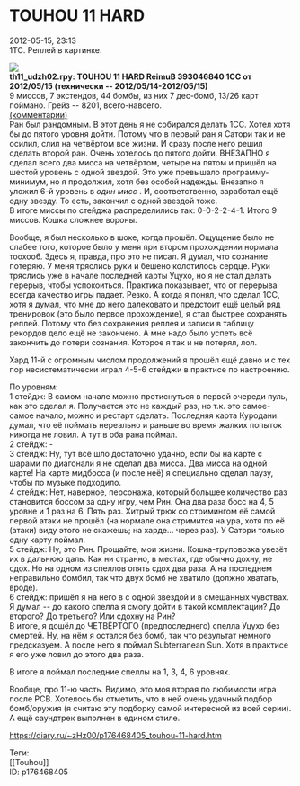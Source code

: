 TOUHOU 11 HARD
===============

   
 2012-05-15, 23:13   
  1TC. Реплей в картинке.   
   
   [![](https://a.radikal.ru/a11/2201/f1/edb75e6a9a04.png)](https://www.pixiv.net/member_illust.php?mode=medium&illust_id=26849021)     
  **th11\_udzh02.rpy: TOUHOU 11 HARD ReimuB 393046840 1CC от 2012/05/15 (технически -- 2012/05/14-2012/05/15)**    
 9 миссов, 7 экстендов, 44 бомбы, из них 7 дес-бомб, 13/26 карт поймано. Грейз -- 8201, всего-навсего.   
  [(комментарии)](https://zHz00.diary.ru/p176468405.htm?index=1#linkmore176468405m1)      
 Ран был рандомным. В этот день я не собирался делать 1CC. Хотел хотя бы до пятого уровня дойти. Потому что в первый ран я Сатори так и не осилил, слил на четвёртом все жизни. И сразу после него решил сделать второй ран. Очень хотелось до пятого дойти. ВНЕЗАПНО я сделал всего два мисса на четвёртом, четыре на пятом и пришёл на шестой уровень с одной звездой. Это уже превышало программу-минимум, но я продолжил, хотя без особой надежды. Внезапно я уложил 6-й уровень в  *один мисс*  . И, соответственно, заработал ещё одну звезду. То есть, закончил с одной звездой тоже.   
 В итоге миссы по стейджа распределились так: 0-0-2-2-4-1. Итого 9 миссов. Кошка сложнее вороны.   
   
 Вообще, я был несколько в шоке, когда прошёл. Ощущение было не слабее того, которое было у меня при втором прохождении нормала тоохоо6. Здесь я, правда, про это не писал. Я думал, что сознание потеряю. У меня тряслись руки и бешено колотилось сердце. Руки тряслись уже в начале последней карты Уцухо, но я не стал делать перерыв, чтобы успокоиться. Практика показывает, что от перерыва всегда качество игры падает. Резко. А когда я понял, что сделал 1CC, хотя я думал, что мне до него далековато и предстоит ещё целый ряд тренировок (это было первое прохождение), я стал быстрее сохранять реплей. Потому что без сохранения реплея и записи в таблицу рекордов дело ещё не закончено. А мне надо было успеть всё закончить до потери сознания. Которое я так и не потерял, лол.   
   
 Хард 11-й с огромным числом продолжений я прошёл ещё давно и с тех пор несистематически играл 4-5-6 стейджи в практисе по настроению.   
   
 По уровням:   
 1 стейдж: В самом начале можно протиснуться в первой очереди пуль, как это сделал я. Получается это не каждый раз, но т.к. это самое-самое начало, можно и рестарт сделать. Последняя карта Куродани: думал, что её поймать нереально и раньше во время жалких попыток никогда не ловил. А тут в оба рана поймал.   
 2 стейдж: -   
 3 стейдж: Ну, тут всё шло достаточно удачно, если бы на карте с шарами по диагонали я не сделал два мисса. Два мисса на одной карте! На карте мидбосса (и после неё) я специально сделал паузу, чтобы по музыке подходило.   
 4 стейдж: Нет, наверное, персонажа, который большее количество раз становится боссом за одну игру, чем Рин. Она два раза босс на 4, 5 уровне и 1 раз на 6. Пять раз. Хитрый трюк со стримингом её самой первой атаки не прошёл (на нормале она стримится на ура, хотя по её (атаки) виду этого не скажешь; на харде... через раз). У Сатори только одну карту поймал.   
 5 стейдж: Ну, это Рин. Прощайте, мои жизни. Кошка-труповозка увезёт их в дальнюю даль. Как ни странно, в местах, где обычно дохну, не сдох. Но на одном из спеллов опять сдох два раза. А на последнем неправильно бомбил, так что двух бомб не хватило (должно хватать, вроде).   
 6 стейдж: пришёл я на него в с одной звездой и в смешанных чувствах. Я думал -- до какого спелла я смогу дойти в такой комплектации? До второго? До третьего? Или сдохну на Рин?   
 В итоге, я дошёл до ЧЕТВЁРТОГО (предпоследнего) спелла Уцухо без смертей. Ну, на нём я остался без бомб, так что результат немного предсказуем. А после него я поймал Subterranean Sun. Хотя в практисе я его уже ловил до этого два раза.   
   
 В итоге я поймал последние спеллы на 1, 3, 4, 6 уровнях.   
   
 Вообще, про 11-ю часть. Видимо, это моя вторая по любимости игра после PCB. Хотелось бы отметить, что в ней очень удачный подбор бомб/оружия (я считаю эту подборку самой интересной из всей серии). А ещё саундтрек выполнен в едином стиле.     
    
 <https://diary.ru/~zHz00/p176468405_touhou-11-hard.htm>   
   
 Теги:   
 [[Touhou]]   
 ID: p176468405